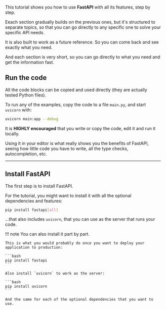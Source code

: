 This tutorial shows you how to use **FastAPI** with all its features, step by step.

Eeach section gradually builds on the previous ones, but it's structured to separate topics, so that you can go directly to any specific one to solve your specific API needs.

It is also built to work as a future reference. So you can come back and see exactly what you need.

And each section is very short, so you can go directly to what you need and get the information fast.

## Run the code

All the code blocks can be copied and used directly (they are actually tested Python files).

To run any of the examples, copy the code to a file `main.py`, and start `uvicorn` with:

```bash
uvicorn main:app --debug
```

It is **HIGHLY encouraged** that you write or copy the code, edit it and run it locally.

Using it in your editor is what really shows you the benefits of FastAPI, seeing how little code you have to write, all the type checks, autocompletion, etc.

---

## Install FastAPI

The first step is to install FastAPI.

For the tutorial, you might want to install it with all the optional dependencies and features:

```bash
pip install fastapi[all]
```

...that also includes `uvicorn`, that you can use as the server that runs your code.

!!! note
    You can also install it part by part.
    
    This is what you would probably do once you want to deploy your application to production:

    ```bash
    pip install fastapi
    ```

    Also install `uvicorn` to work as the server:

    ```bash
    pip install uvicorn
    ```

    And the same for each of the optional dependencies that you want to use.
